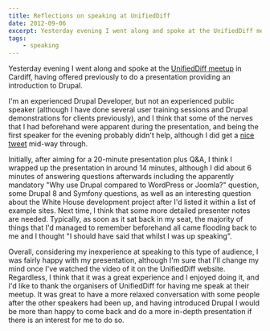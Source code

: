 ```yaml
---
title: Reflections on speaking at UnifiedDiff
date: 2012-09-06
excerpt: Yesterday evening I went along and spoke at the UnifiedDiff meetup in Cardiff.
tags:
    - speaking
---
```


Yesterday evening I went along and spoke at the
[UnifiedDiff meetup](http://www.unifieddiff.co.uk) in Cardiff, having offered
previously to do a presentation providing an introduction to Drupal.

I'm an experienced Drupal Developer, but not an experienced public speaker
(although I have done several user training sessions and Drupal demonstrations
for clients previously), and I think that some of the nerves that I had
beforehand were apparent during the presentation, and being the first speaker
for the evening probably didn't help, although I did get a
[nice tweet](https://twitter.com/craigmarvelley/status/243418608720543745)
mid-way through.

Initially, after aiming for a 20-minute presentation plus Q&A, I think I wrapped
up the presentation in around 14 minutes, although I did about 6 minutes of
answering questions afterwards including the apparently mandatory "Why use
Drupal compared to WordPress or Joomla?" question, some Drupal 8 and Symfony
questions, as well as an interesting question about the White House development
project after I'd listed it within a list of example sites. Next time, I think
that some more detailed presenter notes are needed. Typically, as soon as it sat
back in my seat, the majority of things that I'd managed to remember beforehand
all came flooding back to me and I thought "I should have said that whilst I was
up speaking".

Overall, considering my inexperience at speaking to this type of audience, I was
fairly happy with my presentation, although I'm sure that I'll change my mind
once I've watched the video of it on the UnifiedDiff website. Regardless, I
think that it was a great experience and I enjoyed doing it, and I'd like to
thank the organisers of UnifiedDiff for having me speak at their meetup. It was
great to have a more relaxed conversation with some people after the other
speakers had been up, and having introduced Drupal I would be more than happy to
come back and do a more in-depth presentation if there is an interest for me to
do so.
